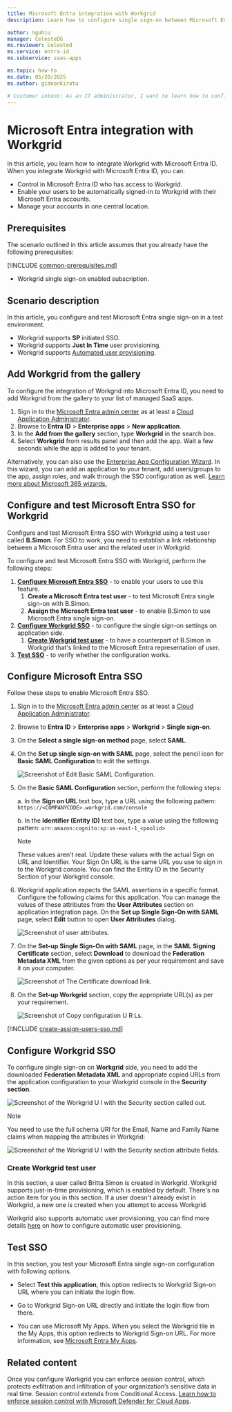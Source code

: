 ```yaml
---
title: Microsoft Entra integration with Workgrid
description: Learn how to configure single sign-on between Microsoft Entra ID and Workgrid.

author: nguhiu
manager: CelesteDG
ms.reviewer: celested
ms.service: entra-id
ms.subservice: saas-apps

ms.topic: how-to
ms.date: 05/20/2025
ms.author: gideonkiratu

# Customer intent: As an IT administrator, I want to learn how to configure single sign-on between Microsoft Entra ID and Workgrid so that I can control who has access to Workgrid, enable automatic sign-in with Microsoft Entra accounts, and manage my accounts in one central location.
---
```

# Microsoft Entra integration with Workgrid

In this article,  you learn how to integrate Workgrid with Microsoft Entra ID. When you integrate Workgrid with Microsoft Entra ID, you can:

* Control in Microsoft Entra ID who has access to Workgrid.
* Enable your users to be automatically signed-in to Workgrid with their Microsoft Entra accounts.
* Manage your accounts in one central location.

## Prerequisites
The scenario outlined in this article assumes that you already have the following prerequisites:

[!INCLUDE [common-prerequisites.md](~/identity/saas-apps/includes/common-prerequisites.md)]
* Workgrid single sign-on enabled subscription.

## Scenario description

In this article,  you configure and test Microsoft Entra single sign-on in a test environment.

* Workgrid supports **SP** initiated SSO.
* Workgrid supports **Just In Time** user provisioning.
* Workgrid supports [Automated user provisioning](workgrid-provisioning-tutorial.md).

## Add Workgrid from the gallery

To configure the integration of Workgrid into Microsoft Entra ID, you need to add Workgrid from the gallery to your list of managed SaaS apps.

1. Sign in to the [Microsoft Entra admin center](https://entra.microsoft.com) as at least a [Cloud Application Administrator](~/identity/role-based-access-control/permissions-reference.md#cloud-application-administrator).
1. Browse to **Entra ID** > **Enterprise apps** > **New application**.
1. In the **Add from the gallery** section, type **Workgrid** in the search box.
1. Select **Workgrid** from results panel and then add the app. Wait a few seconds while the app is added to your tenant.

 Alternatively, you can also use the [Enterprise App Configuration Wizard](https://portal.office.com/AdminPortal/home?Q=Docs#/azureadappintegration). In this wizard, you can add an application to your tenant, add users/groups to the app, assign roles, and walk through the SSO configuration as well. [Learn more about Microsoft 365 wizards.](/microsoft-365/admin/misc/azure-ad-setup-guides)

<a name='configure-and-test-azure-ad-sso-for-workgrid'></a>

## Configure and test Microsoft Entra SSO for Workgrid

Configure and test Microsoft Entra SSO with Workgrid using a test user called **B.Simon**. For SSO to work, you need to establish a link relationship between a Microsoft Entra user and the related user in Workgrid.

To configure and test Microsoft Entra SSO with Workgrid, perform the following steps:

1. **[Configure Microsoft Entra SSO](#configure-azure-ad-sso)** - to enable your users to use this feature.
    1. **Create a Microsoft Entra test user** - to test Microsoft Entra single sign-on with B.Simon.
    1. **Assign the Microsoft Entra test user** - to enable B.Simon to use Microsoft Entra single sign-on.
1. **[Configure Workgrid SSO](#configure-workgrid-sso)** - to configure the single sign-on settings on application side.
    1. **[Create Workgrid test user](#create-workgrid-test-user)** - to have a counterpart of B.Simon in Workgrid that's linked to the Microsoft Entra representation of user.
1. **[Test SSO](#test-sso)** - to verify whether the configuration works.

<a name='configure-azure-ad-sso'></a>

## Configure Microsoft Entra SSO

Follow these steps to enable Microsoft Entra SSO.

1. Sign in to the [Microsoft Entra admin center](https://entra.microsoft.com) as at least a [Cloud Application Administrator](~/identity/role-based-access-control/permissions-reference.md#cloud-application-administrator).
1. Browse to **Entra ID** > **Enterprise apps** > **Workgrid** > **Single sign-on**.
1. On the **Select a single sign-on method** page, select **SAML**.
1. On the **Set up single sign-on with SAML** page, select the pencil icon for **Basic SAML Configuration** to edit the settings.

   ![Screenshot of Edit Basic SAML Configuration.](common/edit-urls.png)

1. On the **Basic SAML Configuration** section, perform the following steps:

   a. In the **Sign on URL** text box, type a URL using the following pattern:
   `https://<COMPANYCODE>.workgrid.com/console`

   b. In the **Identifier (Entity ID)** text box, type a value using the following pattern:
   `urn:amazon:cognito:sp:us-east-1_<poolid>`

   > [!NOTE]
   > These values aren't real. Update these values with the actual Sign on URL and Identifier. Your Sign On URL is the same URL you use to sign in to the Workgrid console.  You can find the Entity ID in the Security Section of your Workgrid console.

1. Workgrid application expects the SAML assertions in a specific format. Configure the following claims for this application. You can manage the values of these attributes from the **User Attributes** section on application integration page. On the **Set up Single Sign-On with SAML** page, select **Edit** button to open **User Attributes** dialog.

   ![Screenshot of user attributes.](common/edit-attribute.png)

1. On the **Set-up Single Sign-On with SAML** page, in the **SAML Signing Certificate** section, select **Download** to download the **Federation Metadata XML** from the given options as per your requirement and save it on your computer.

   ![Screenshot of The Certificate download link.](common/metadataxml.png)

1. On the **Set-up Workgrid** section, copy the appropriate URL(s) as per your requirement.

   ![Screenshot of Copy configuration U R Ls.](common/copy-configuration-urls.png)

<a name='create-an-azure-ad-test-user'></a>

[!INCLUDE [create-assign-users-sso.md](~/identity/saas-apps/includes/create-assign-users-sso.md)]

## Configure Workgrid SSO

To configure single sign-on on **Workgrid** side, you need to add the downloaded **Federation Metadata XML** and appropriate copied URLs from the application configuration to your Workgrid console in the **Security section**.

   ![Screenshot of the Workgrid U I with the Security section called out.](media/workgrid-tutorial/security-section.png)

   > [!NOTE]
   > You need to use the full schema URI for the Email, Name and Family Name claims when mapping the attributes in Workgrid:
 >
 >  ![Screenshot of the Workgrid U I with the Security section attribute fields.](media/workgrid-tutorial/attribute-mappings.png)


### Create Workgrid test user

In this section, a user called Britta Simon is created in Workgrid. Workgrid supports just-in-time provisioning, which is enabled by default. There's no action item for you in this section. If a user doesn't already exist in Workgrid, a new one is created when you attempt to access Workgrid.

Workgrid also supports automatic user provisioning, you can find more details [here](./workgrid-provisioning-tutorial.md) on how to configure automatic user provisioning.

## Test SSO

In this section, you test your Microsoft Entra single sign-on configuration with following options.

* Select **Test this application**, this option redirects to Workgrid Sign-on URL where you can initiate the login flow.

* Go to Workgrid Sign-on URL directly and initiate the login flow from there.

* You can use Microsoft My Apps. When you select the Workgrid tile in the My Apps, this option redirects to Workgrid Sign-on URL. For more information, see [Microsoft Entra My Apps](/azure/active-directory/manage-apps/end-user-experiences#azure-ad-my-apps).

## Related content

Once you configure Workgrid you can enforce session control, which protects exfiltration and infiltration of your organization’s sensitive data in real time. Session control extends from Conditional Access. [Learn how to enforce session control with Microsoft Defender for Cloud Apps](/cloud-app-security/proxy-deployment-aad).
